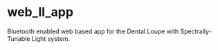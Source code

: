 # web_ll_app
Bluetooth enabled web based app for the Dental Loupe with Spectrally-Tunable Light system.
